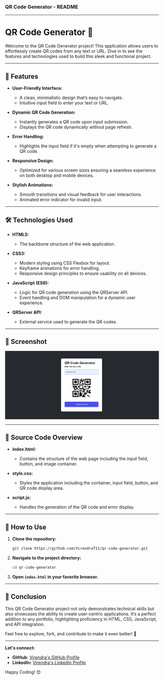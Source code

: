 ### QR Code Generator - README

---

# QR Code Generator 🚀

Welcome to the QR Code Generator project! This application allows users to effortlessly create QR codes from any text or URL. Dive in to see the features and technologies used to build this sleek and functional project.

---

## 🌟 Features

- **User-Friendly Interface:** 
  - A clean, minimalistic design that’s easy to navigate.
  - Intuitive input field to enter your text or URL.

- **Dynamic QR Code Generation:** 
  - Instantly generates a QR code upon input submission.
  - Displays the QR code dynamically without page refresh.

- **Error Handling:** 
  - Highlights the input field if it's empty when attempting to generate a QR code.

- **Responsive Design:** 
  - Optimized for various screen sizes ensuring a seamless experience on both desktop and mobile devices.

- **Stylish Animations:** 
  - Smooth transitions and visual feedback for user interactions.
  - Animated error indicator for invalid input.

---

## 🛠️ Technologies Used

- **HTML5:** 
  - The backbone structure of the web application.

- **CSS3:** 
  - Modern styling using CSS Flexbox for layout.
  - Keyframe animations for error handling.
  - Responsive design principles to ensure usability on all devices.

- **JavaScript (ES6):** 
  - Logic for QR code generation using the QRServer API.
  - Event handling and DOM manipulation for a dynamic user experience.

- **QRServer API:** 
  - External service used to generate the QR codes.

---

## 📸 Screenshot

![QR Code Generator Screenshot](./Screenshot%202024-07-02%20223142.png)

---

## 📂 Source Code Overview

- **index.html:** 
  - Contains the structure of the web page including the input field, button, and image container.

- **style.css:** 
  - Styles the application including the container, input field, button, and QR code display area.

- **script.js:** 
  - Handles the generation of the QR code and error display.

---

## 🚀 How to Use

1. **Clone the repository:**
   ```bash
   git clone https://github.com/VirendraT11/qr-code-generator.git
   ```
2. **Navigate to the project directory:**
   ```bash
   cd qr-code-generator
   ```
3. **Open `index.html` in your favorite browser.**

---

## 🎉 Conclusion

This QR Code Generator project not only demonstrates technical skills but also showcases the ability to create user-centric applications. It’s a perfect addition to any portfolio, highlighting proficiency in HTML, CSS, JavaScript, and API integration. 

Feel free to explore, fork, and contribute to make it even better! 🚀

---

**Let's connect:**

- **GitHub:** [Virendra's GitHub Profile](https://github.com/VirendraT11)
- **LinkedIn:** [Virendra's LinkedIn Profile](https://www.linkedin.com/in/virendra-tambavekar-74a384257/)

Happy Coding! 😊
